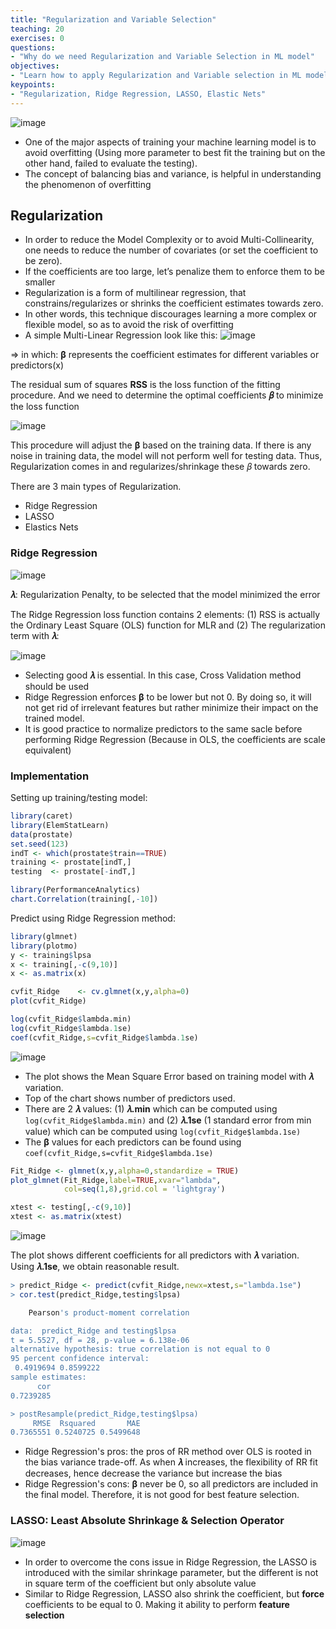 ```yaml
---
title: "Regularization and Variable Selection"
teaching: 20
exercises: 0
questions:
- "Why do we need Regularization and Variable Selection in ML model"
objectives:
- "Learn how to apply Regularization and Variable selection in ML model"
keypoints:
- "Regularization, Ridge Regression, LASSO, Elastic Nets"
---
```

![image](https://user-images.githubusercontent.com/43855029/114340188-ff57bc80-9b24-11eb-826a-69cb444687d4.png)
- One of the major aspects of training your machine learning model is to avoid overfitting (Using more parameter to best fit the training but on the other hand, failed to evaluate the testing).
- The concept of balancing bias and variance, is helpful in understanding the phenomenon of overfitting

## Regularization
- In order to reduce the Model Complexity or to avoid Multi-Collinearity, one needs to reduce the number of covariates 
(or set the coefficient to be zero).
- If the coefficients are too large, let’s penalize them to enforce them to be smaller
- Regularization is a form of multilinear regression, that constrains/regularizes or shrinks the coefficient estimates towards zero.
- In other words, this technique discourages learning a more complex or flexible model, so as to avoid the risk of overfitting
- A simple Multi-Linear Regression look like this:
![image](https://user-images.githubusercontent.com/43855029/114416230-766d6f00-9b7e-11eb-800b-2b7a65782859.png)

=> in which: **β** represents the coefficient estimates for different variables or predictors(x)

The residual sum of squares **RSS** is the loss function of the fitting procedure.
And we need to determine the optimal coefficients **𝛽** to minimize the loss function

![image](https://user-images.githubusercontent.com/43855029/114417635-c39e1080-9b7f-11eb-8465-cbb9e0dff39e.png)

This procedure will adjust the **β** based on the training data. 
If there is any noise in training data, the model will not perform well for testing data. Thus, Regularization comes in and regularizes/shrinkage these 𝛽 towards zero.

There are 3 main types of Regularization. 
- Ridge Regression
- LASSO
- Elastics Nets

### Ridge Regression
![image](https://user-images.githubusercontent.com/43855029/114440609-58ad0380-9b98-11eb-8dd5-643428f60c31.png)

**𝜆**: Regularization Penalty, to be selected that the model minimized the error

The Ridge Regression loss function contains 2 elements: (1) RSS is actually the Ordinary Least Square (OLS) function for MLR and (2) The regularization term with **𝜆**:

![image](https://user-images.githubusercontent.com/43855029/114422155-04982400-9b84-11eb-9f87-65a3d7aec3f3.png)
- Selecting good **𝜆** is essential. In this case, Cross Validation method should be used
- Ridge Regression enforces **β** to be lower but not 0. By doing so, it will not get rid of irrelevant features but rather minimize their impact on the trained model.
- It is good practice to normalize predictors to the same sacle before performing Ridge Regression (Because in OLS, the coefficients are scale equivalent)

### Implementation
Setting up training/testing model:
```r
library(caret)
library(ElemStatLearn)
data(prostate)
set.seed(123)
indT <- which(prostate$train==TRUE)
training <- prostate[indT,]
testing  <- prostate[-indT,]

library(PerformanceAnalytics)
chart.Correlation(training[,-10])
```
Predict using Ridge Regression method:
```r
library(glmnet)
library(plotmo)
y <- training$lpsa
x <- training[,-c(9,10)]
x <- as.matrix(x)

cvfit_Ridge    <- cv.glmnet(x,y,alpha=0)
plot(cvfit_Ridge)

log(cvfit_Ridge$lambda.min)
log(cvfit_Ridge$lambda.1se)
coef(cvfit_Ridge,s=cvfit_Ridge$lambda.1se)
```
![image](https://user-images.githubusercontent.com/43855029/114437356-70828880-9b94-11eb-9463-ca9d33b20746.png)

- The plot shows the Mean Square Error based on training model with **𝜆** variation. 
- Top of the chart shows number of predictors used.
- There are 2 **𝜆** values: (1) **𝜆.min** which can be computed using `log(cvfit_Ridge$lambda.min)` and (2) **𝜆.1se** (1 standard error from min value) which can be computed using `log(cvfit_Ridge$lambda.1se)`
- The **β** values for each predictors can be found using `coef(cvfit_Ridge,s=cvfit_Ridge$lambda.1se)`

```r
Fit_Ridge <- glmnet(x,y,alpha=0,standardize = TRUE)
plot_glmnet(Fit_Ridge,label=TRUE,xvar="lambda",
            col=seq(1,8),grid.col = 'lightgray')

xtest <- testing[,-c(9,10)]
xtest <- as.matrix(xtest)
```

![image](https://user-images.githubusercontent.com/43855029/114437734-ef77c100-9b94-11eb-94ac-df2794777c81.png)

The plot shows different coefficients for all predictors with **𝜆** variation.
Using **𝜆.1se**, we obtain reasonable result.

```r
> predict_Ridge <- predict(cvfit_Ridge,newx=xtest,s="lambda.1se")
> cor.test(predict_Ridge,testing$lpsa)

	Pearson's product-moment correlation

data:  predict_Ridge and testing$lpsa
t = 5.5527, df = 28, p-value = 6.138e-06
alternative hypothesis: true correlation is not equal to 0
95 percent confidence interval:
 0.4919694 0.8599222
sample estimates:
      cor 
0.7239285 

> postResample(predict_Ridge,testing$lpsa)
     RMSE  Rsquared       MAE 
0.7365551 0.5240725 0.5499648
```
- Ridge Regression's pros: the pros of RR method over OLS is rooted in the bias variance trade-off. As when **𝜆** increases, the flexibility of RR fit decreases, hence decrease the variance but increase the bias
- Ridge Regression's cons: **β** never be 0, so all predictors are included in the final model. Therefore, it is not good for best feature selection.

### LASSO: Least Absolute Shrinkage & Selection Operator
![image](https://user-images.githubusercontent.com/43855029/114440016-a4ab7880-9b97-11eb-8a57-b112cd78f785.png)

- In order to overcome the cons issue in Ridge Regression, the LASSO is introduced with the similar shrinkage parameter, but the different is not in square term of the coefficient but only absolute value
- Similar to Ridge Regression, LASSO also shrink the coefficient, but **force** coefficients to be equal to 0. Making it ability to perform **feature selection**
